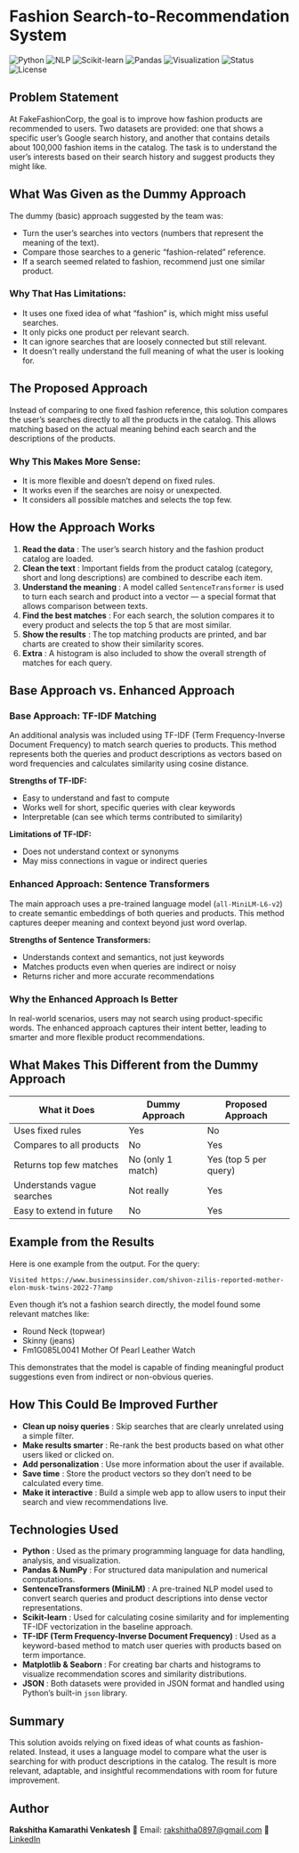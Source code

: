 # Fashion Search-to-Recommendation System

![Python](https://img.shields.io/badge/Python-3.10%2B-blue)
![NLP](https://img.shields.io/badge/NLP-SentenceTransformers-green)
![Scikit-learn](https://img.shields.io/badge/Scikit--learn-ML-orange)
![Pandas](https://img.shields.io/badge/Pandas-Data--Analysis-yellow)
![Visualization](https://img.shields.io/badge/Visualization-Matplotlib%20%7C%20Seaborn-purple)
![Status](https://img.shields.io/badge/Status-Completed-brightgreen)
![License](https://img.shields.io/badge/License-MIT-lightgrey)

## Problem Statement

At FakeFashionCorp, the goal is to improve how fashion products are recommended to users. Two datasets are provided: one that shows a specific user’s Google search history, and another that contains details about 100,000 fashion items in the catalog. The task is to understand the user’s interests based on their search history and suggest products they might like.

## What Was Given as the Dummy Approach

The dummy (basic) approach suggested by the team was:

* Turn the user’s searches into vectors (numbers that represent the meaning of the text).
* Compare those searches to a generic “fashion-related” reference.
* If a search seemed related to fashion, recommend just one similar product.

### Why That Has Limitations:

* It uses one fixed idea of what “fashion” is, which might miss useful searches.
* It only picks one product per relevant search.
* It can ignore searches that are loosely connected but still relevant.
* It doesn't really understand the full meaning of what the user is looking for.

## The Proposed Approach

Instead of comparing to one fixed fashion reference, this solution compares the user’s searches directly to all the products in the catalog. This allows matching based on the actual meaning behind each search and the descriptions of the products.

### Why This Makes More Sense:

* It is more flexible and doesn’t depend on fixed rules.
* It works even if the searches are noisy or unexpected.
* It considers all possible matches and selects the top few.

## How the Approach Works

1. **Read the data** : The user’s search history and the fashion product catalog are loaded.
2. **Clean the text** : Important fields from the product catalog (category, short and long descriptions) are combined to describe each item.
3. **Understand the meaning** : A model called `SentenceTransformer` is used to turn each search and product into a vector — a special format that allows comparison between texts.
4. **Find the best matches** : For each search, the solution compares it to every product and selects the top 5 that are most similar.
5. **Show the results** : The top matching products are printed, and bar charts are created to show their similarity scores.
6. **Extra** : A histogram is also included to show the overall strength of matches for each query.

## Base Approach vs. Enhanced Approach

### Base Approach: TF-IDF Matching

An additional analysis was included using TF-IDF (Term Frequency-Inverse Document Frequency) to match search queries to products. This method represents both the queries and product descriptions as vectors based on word frequencies and calculates similarity using cosine distance.

**Strengths of TF-IDF:**

* Easy to understand and fast to compute
* Works well for short, specific queries with clear keywords
* Interpretable (can see which terms contributed to similarity)

**Limitations of TF-IDF:**

* Does not understand context or synonyms
* May miss connections in vague or indirect queries

### Enhanced Approach: Sentence Transformers

The main approach uses a pre-trained language model (`all-MiniLM-L6-v2`) to create semantic embeddings of both queries and products. This method captures deeper meaning and context beyond just word overlap.

**Strengths of Sentence Transformers:**

* Understands context and semantics, not just keywords
* Matches products even when queries are indirect or noisy
* Returns richer and more accurate recommendations

### Why the Enhanced Approach Is Better

In real-world scenarios, users may not search using product-specific words. The enhanced approach captures their intent better, leading to smarter and more flexible product recommendations.

## What Makes This Different from the Dummy Approach

| What it Does               | Dummy Approach    | Proposed Approach     |
| -------------------------- | ----------------- | --------------------- |
| Uses fixed rules           | Yes               | No                    |
| Compares to all products   | No                | Yes                   |
| Returns top few matches    | No (only 1 match) | Yes (top 5 per query) |
| Understands vague searches | Not really        | Yes                   |
| Easy to extend in future   | No                | Yes                   |

## Example from the Results

Here is one example from the output. For the query:

```
Visited https://www.businessinsider.com/shivon-zilis-reported-mother-elon-musk-twins-2022-7?amp
```

Even though it’s not a fashion search directly, the model found some relevant matches like:

* Round Neck (topwear)
* Skinny (jeans)
* Fm1G085L0041 Mother Of Pearl Leather Watch

This demonstrates that the model is capable of finding meaningful product suggestions even from indirect or non-obvious queries.

## How This Could Be Improved Further

* **Clean up noisy queries** : Skip searches that are clearly unrelated using a simple filter.
* **Make results smarter** : Re-rank the best products based on what other users liked or clicked on.
* **Add personalization** : Use more information about the user if available.
* **Save time** : Store the product vectors so they don’t need to be calculated every time.
* **Make it interactive** : Build a simple web app to allow users to input their search and view recommendations live.

## Technologies Used

* **Python** : Used as the primary programming language for data handling, analysis, and visualization.
* **Pandas & NumPy** : For structured data manipulation and numerical computations.
* **SentenceTransformers (MiniLM)** : A pre-trained NLP model used to convert search queries and product descriptions into dense vector representations.
* **Scikit-learn** : Used for calculating cosine similarity and for implementing TF-IDF vectorization in the baseline approach.
* **TF-IDF (Term Frequency-Inverse Document Frequency)** : Used as a keyword-based method to match user queries with products based on term importance.
* **Matplotlib & Seaborn** : For creating bar charts and histograms to visualize recommendation scores and similarity distributions.
* **JSON** : Both datasets were provided in JSON format and handled using Python’s built-in `json` library.

## Summary

This solution avoids relying on fixed ideas of what counts as fashion-related. Instead, it uses a language model to compare what the user is searching for with product descriptions in the catalog. The result is more relevant, adaptable, and insightful recommendations with room for future improvement.

## Author

**Rakshitha Kamarathi Venkatesh**
📧 Email: [rakshitha0897@gmail.com](mailto:rakshitha0897@gmail.com)
🔗 [LinkedIn](https://www.linkedin.com/in/rakshitha-venkatesh-6824b7306/)
